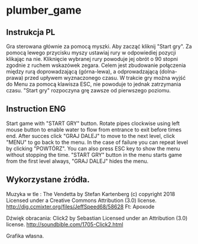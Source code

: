 # plumber_game
## Instrukcja PL 
Gra sterowana głównie za pomocą myszki. Aby zacząć kliknij "Start gry". Za pomocą lewego przycisku myszy ustawiaj rury w odpowiediej
pozycji klikając na nie. Kliknięcie wybranej rury powoduje jej obrót o 90 stopni zgodnie z ruchem wskazówek zegara. Celem jest zbudowanie
połączenia między rurą doprowadzającą (górna-lewa),  a odprowadzającą (dolna-prawa) przed upływem wyznaczonego czasu. W trakcie gry 
można wyjść do Menu za pomocą klawisza ESC, nie powoduje to jednak zatrzymania czasu. "Start gry" rozpoczyna grę zawsze od pierwszego
poziomu.
## Instruction ENG
Start game with "START GRY" button. Rotate pipes clockwise using left mouse button to enable water to flow from entrance to exit 
before times end. After succes click "GRAJ DALEJ" to move to the next level, click "MENU" to go back to the menu. In the case of 
failure you can repeat level by clicking "POWTÓRZ". You can also press ESC key to show the menu without stopping the time. 
"START GRY" button in the menu starts game from the first level always, "GRAJ DALEJ" hides the menu. 

## Wykorzystane źródła. 
Muzyka w tle : The Vendetta by Stefan Kartenberg (c) copyright 2018 
Licensed under a Creative Commons Attribution (3.0) license. http://dig.ccmixter.org/files/JeffSpeed68/58628 Ft: Apoxode

Dźwięk obracania: Click2 by Sebastian Licensed under an Attribution (3.0) license. http://soundbible.com/1705-Click2.html

Grafika własna. 
